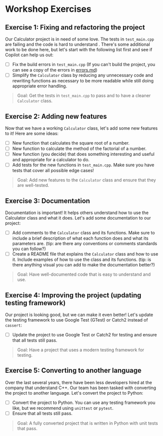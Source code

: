 # Workshop Exercises

## Exercise 1: Fixing and refactoring the project

Our Calculator project is in need of some love. The tests in `test_main.cpp` are failing and the code is hard to understand . There's some additional work to be done here, but let's start with the following list first and see if Copilot can help us out:

- [ ] Fix the build errors in `test_main.cpp` (If you can't build the project, you can see a copy of the errors in [errors.md](errors.md))
- [ ] Simplify the `Calculator` class by reducing any unnecessary code and rewriting functions as necessary to be more readable while still doing appropriate error handling.

> Goal: Get the tests in `test_main.cpp` to pass and to have a cleaner `Calculator` class.

## Exercise 2: Adding new features

Now that we have a working `Calculator` class, let's add some new features to it! Here are some ideas:

- [ ] New function that calculates the square root of a number.
- [ ] New function to calculate the method of the factorial of a number.
- [ ] New function (you decide) that does something interesting and useful and appropriate for a calculator to do.
- [ ] Add tests for the new functions in `test_main.cpp`. Make sure you have tests that cover all possible edge cases!

> Goal: Add new features to the `Calculator` class and ensure that they are well-tested.

## Exercise 3: Documentation

Documentation is important! It helps others understand how to use the Calculator class and what it does. Let's add some documentation to our project:

- [ ] Add comments to the `Calculator` class and its functions. Make sure to include a brief description of what each function does and what its parameters are. (tip: are there any conventions or comments standards you can follow?)
- [ ] Create a README file that explains the `Calculator` class and how to use it. Include examples of how to use the class and its functions. (tip: is there anything visual you can add to make the documentation better?)

> Goal: Have well-documented code that is easy to understand and use.

## Exercise 4: Improving the project (updating testing framework)

Our project is looking good, but we can make it even better! Let's update the testing framework to use Google Test (GTest) or Catch2 instead of `cassert`:

- [ ] Update the project to use Google Test or Catch2 for testing and ensure that all tests still pass.

> Goal: Have a project that uses a modern testing framework for testing.

## Exercise 5: Converting to another language

Over the last several years, there have been less developers hired at the company that understand C++. Our team has been tasked with converting the project to another language. Let's convert the project to Python:

- [ ] Convert the project to Python. You can use any testing framework you like, but we recommend using `unittest` or `pytest`.
- [ ] Ensure that all tests still pass.

> Goal: A fully converted project that is written in Python with unit tests that pass.
